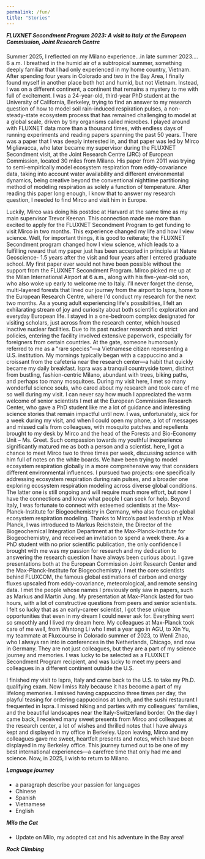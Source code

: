 ```yaml
---
permalink: /fun/
title: "Stories"
---
```


<p style="margin-bottom:1.5em; color::blue">
  <strong><em>FLUXNET Secondment Program 2023: A visit to Italy at the European Commission, Joint Research Centre </em></strong>
</p>

Summer 2025, I reflected on my Milano experience…in late summer 2023….
6 a.m. I breathed in the humid air of a subtropical summer, something deeply familiar that I had only experienced in my home country, Vietnam. After spending four years in Colorado and two in the Bay Area, I finally found myself in another place both hot and humid, but not Vietnam. Instead, I was on a different continent, a continent that remains a mystery to me with full of excitement. 
I was a 24-year-old, third-year PhD student at the University of California, Berkeley, trying to find an answer to my research question of how to model soil rain-induced respiration pulses, a non-steady-state ecosystem process that has remained challenging to model at a global scale, driven by tiny organisms called microbes. I played around with FLUXNET data more than a thousand times, with endless days of running experiments and reading papers spanning the past 50 years. There was a paper that I was deeply interested in, and that paper was led by Mirco Migliavacca, who later became my supervisor during the FLUXNET Secondment visit, at the Joint Research Centre (JRC) of European Commission, located 30 miles from Milano. His paper from 2011 was trying to semi-empirically model ecosystem respiration from eddy-covariance data, taking into account water availability and different environmental dynamics, being creative beyond the conventional nighttime partitioning method of modeling respiration as solely a function of temperature. After reading this paper long enough, I know that to answer my research question, I needed to find Mirco and visit him in Europe. 

Luckily, Mirco was doing his postdoc at Harvard at the same time as my main supervisor Trevor Keenan. This connection made me more than excited to apply for the FLUXNET Secondment Program to get funding to visit Mirco in two months. This experience changed my life and how I view science. Well, for important things, it is good to reiterate; the FLUXNET Secondment program changed how I view science, which leads to a fulfilling reward that my paper just has been accepted in principle at Nature Geoscience- 1.5 years after the visit and four years after I entered graduate school. My first paper ever would not have been possible without the support from the FLUXNET Secondment Program. 
Mirco picked me up at the Milan International Airport at 6 a.m., along with his five-year-old son, who also woke up early to welcome me to Italy. I'll never forget the dense, multi-layered forests that lined our journey from the airport to Ispra, home to the European Research Centre, where I'd conduct my research for the next two months. As a young adult experiencing life's possibilities, I felt an exhilarating stream of joy and curiosity about both scientific exploration and everyday European life.
I stayed in a one-bedroom complex designated for visiting scholars, just across from the research center, which housed inactive nuclear facilities. Due to its past nuclear research and strict policies, entering the facility involved extensive paperwork, especially for foreigners from certain countries. At the gate, someone humorously referred to me as a "rare species"—a Vietnamese citizen representing a U.S. institution. My mornings typically began with a cappuccino and a croissant from the cafeteria near the research center—a habit that quickly became my daily breakfast. Ispra was a tranquil countryside town, distinct from bustling, fashion-centric Milano, abundant with trees, biking paths, and perhaps too many mosquitoes.
During my visit here, I met so many wonderful science souls, who cared about my research and took care of me so well during my visit. I can never say how much I appreciated the warm welcome of senior scientists I met at the European Commission Research Center, who gave a PhD student like me a lot of guidance and interesting science stories that remain impactful until now. I was, unfortunately, sick for a week during my visit, and when I could open my phone, a lot of messages and missed calls from colleagues, with mosquito patches and repellents brought to my desk by Mirco and the head of the Forests and Bio-Economy Unit – Ms. Greet. Such compassion towards my youthful inexperience significantly matured me as both a person and a scientist.
 here, I got a chance to meet Mirco two to three times per week, discussing science with him full of notes on the white boards. We have been trying to model ecosystem respiration globally in a more comprehensive way that considers different environmental influences. I pursued two projects: one specifically addressing ecosystem respiration during rain pulses, and a broader one exploring ecosystem respiration modeling across diverse global conditions. The latter one is still ongoing and will require much more effort, but now I have the connections and know what people I can seek for help. 
Beyond Italy, I was fortunate to connect with esteemed scientists at the Max-Planck-Institute for Biogeochemistry in Germany, who also focus on global ecosystem respiration modeling. Thanks to Mirco’s past leadership at Max Planck, I was introduced to Markus Reichstein, the Director of the Biogeochemical Integration Department at the Max-Planck-Institute for Biogeochemistry, and received an invitation to spend a week there. As a PhD student with no prior scientific publication, the only confidence I brought with me was my passion for research and my dedication to answering the research question I have always been curious about. 
I gave presentations both at the European Commission Joint Research Center and the Max-Planck-Institute for Biogeochemistry. I met the core scientists behind FLUXCOM, the famous global estimations of carbon and energy fluxes upscaled from eddy-covariance, meteorological, and remote sensing data.
 I met the people whose names I previously only saw in papers, such as Markus and Martin Jung. My presentation at Max-Planck lasted for two hours, with a lot of constructive questions from peers and senior scientists. I felt so lucky that as an early-career scientist, I got these unique opportunities that even in my dream I could never ask for. Everything went so smoothly and I lived my dream here. My colleagues at Max-Planck took care of me well, from Wantong Li who I met a year ago in AGU, to Xin Yu, my teammate at Fluxcourse in Colorado summer of 2023, to Wenli Zhao, who I always ran into in conferences in the Netherlands, Chicago, and now in Germany. They are not just colleagues, but they are a part of my science journey and memories. I was lucky to be selected as a FLUXNET Secondment Program recipient, and was lucky to meet my peers and colleagues in a different continent outside the U.S. 

I finished my visit to Ispra, Italy and came back to the U.S. to take my Ph.D. qualifying exam. Now I miss Italy because it has become a part of my lifelong memories. I missed having cappuccino three times per day, the playful teasing for ordering cappuccinos at lunch, and the sushi restaurant I frequented in Ispra. I missed hiking and parties with my colleagues' families, and the beautiful landscapes near the Italy-Switzerland border. On the day I came back, I received many sweet presents from Mirco and colleagues at the research center, a lot of wishes and thrilled notes that I have always kept and displayed in my office in Berkeley. 
Upon leaving, Mirco and my colleagues gave me sweet, heartfelt presents and notes, which have been displayed in my Berkeley office. This journey turned out to be one of my best international experiences—a carefree time that only had me and science. 
Now, in 2025, I wish to return to Milano. 


<p style="margin-bottom:1.5em; color::blue">
  <strong><em> Language journey </em></strong>
</p>

- a paragraph describe your passion for languages
- Chinese
- Spanish
- Vietnamese
- English

<p style="margin-bottom:1.5em; color::blue">
  <strong><em> Milo the Cat </em></strong>
</p>

- Update on Milo, my adopted cat and his adventure in the Bay area!

<p style="margin-bottom:1.5em; color::blue">
  <strong><em> Rock Climbing </em></strong>
</p>
